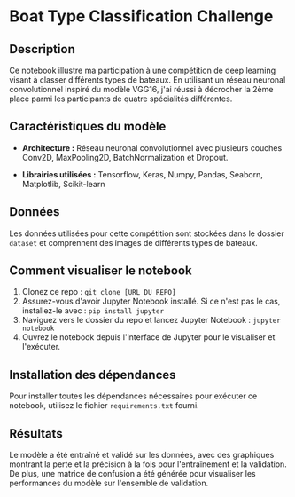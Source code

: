 # Boat Type Classification Challenge

## Description
Ce notebook illustre ma participation à une compétition de deep learning visant à classer différents types de bateaux. En utilisant un réseau neuronal convolutionnel inspiré du modèle VGG16, j'ai réussi à décrocher la 2ème place parmi les participants de quatre spécialités différentes.

## Caractéristiques du modèle
- **Architecture :** Réseau neuronal convolutionnel avec plusieurs couches Conv2D, MaxPooling2D, BatchNormalization et Dropout.

- **Librairies utilisées :** Tensorflow, Keras, Numpy, Pandas, Seaborn, Matplotlib, Scikit-learn

## Données
Les données utilisées pour cette compétition sont stockées dans le dossier `dataset` et comprennent des images de différents types de bateaux.

## Comment visualiser le notebook
1. Clonez ce repo : `git clone [URL_DU_REPO]`
2. Assurez-vous d'avoir Jupyter Notebook installé. Si ce n'est pas le cas, installez-le avec : `pip install jupyter`
3. Naviguez vers le dossier du repo et lancez Jupyter Notebook : `jupyter notebook`
4. Ouvrez le notebook depuis l'interface de Jupyter pour le visualiser et l'exécuter.

## Installation des dépendances
Pour installer toutes les dépendances nécessaires pour exécuter ce notebook, utilisez le fichier `requirements.txt` fourni.


## Résultats
Le modèle a été entraîné et validé sur les données, avec des graphiques montrant la perte et la précision à la fois pour l'entraînement et la validation. De plus, une matrice de confusion a été générée pour visualiser les performances du modèle sur l'ensemble de validation.
